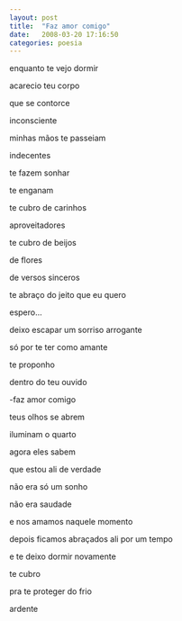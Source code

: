 ```yaml
---
layout: post
title:  "Faz amor comigo"
date:   2008-03-20 17:16:50
categories: poesia
---
```


enquanto te vejo dormir

acarecio teu corpo

que se contorce

inconsciente

minhas mãos te passeiam

indecentes

te fazem sonhar

te enganam

te cubro de carinhos

aproveitadores

te cubro de beijos

de flores

de versos sinceros

te abraço do jeito que eu quero

espero...

deixo escapar um sorriso arrogante

só por te ter como amante

te proponho

dentro do teu ouvido

-faz amor comigo

teus olhos se abrem

iluminam o quarto

agora eles sabem

que estou ali de verdade

não era só um sonho

não era saudade

e nos amamos naquele momento

depois ficamos abraçados ali por um tempo

e te deixo dormir novamente

te cubro

pra te proteger do frio

ardente